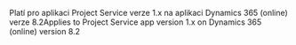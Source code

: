 <span data-ttu-id="9b356-101">Platí pro aplikaci Project Service verze 1.x na aplikaci Dynamics 365 (online) verze 8.2</span><span class="sxs-lookup"><span data-stu-id="9b356-101">Applies to Project Service app version 1.x on Dynamics 365 (online) version 8.2</span></span>


